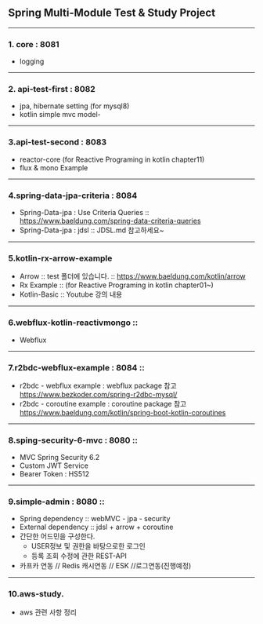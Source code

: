 
## Spring Multi-Module Test & Study Project
-----
### 1. core  : 8081
 - logging 
-----
### 2. api-test-first : 8082
 - jpa, hibernate setting (for mysql8)
 - kotlin simple mvc model-
-----
### 3.api-test-second : 8083
 - reactor-core (for Reactive Programing in kotlin chapter11)
 - flux & mono Example
-----
### 4.spring-data-jpa-criteria : 8084
 - Spring-Data-jpa : Use Criteria Queries :: https://www.baeldung.com/spring-data-criteria-queries  
 - Spring-Data-jpa : jdsl :: JDSL.md 참고하세요~
-----
### 5.kotlin-rx-arrow-example  
 - Arrow :: test 폴더에 있습니다. :: https://www.baeldung.com/kotlin/arrow
 - Rx Example   :: (for Reactive Programing in kotlin chapter01~)
 - Kotlin-Basic :: Youtube 강의 내용 
-----
### 6.webflux-kotlin-reactivmongo :: 
   - Webflux    

-----
### 7.r2bdc-webflux-example : 8084   ::  
 - r2bdc - webflux example : webflux package 참고 https://www.bezkoder.com/spring-r2dbc-mysql/
 - r2bdc - coroutine example : coroutine package 참고 https://www.baeldung.com/kotlin/spring-boot-kotlin-coroutines

----
### 8.sping-security-6-mvc : 8080 :: 
 - MVC Spring Security 6.2 
 - Custom JWT Service 
 - Bearer Token : HS512
----
### 9.simple-admin : 8080 ::
 - Spring dependency :: webMVC - jpa - security
 - External dependency :: jdsl + arrow + coroutine
 - 간단한 어드민을 구성한다. 
   + USER정보 및 권한을 바탕으로한 로그인
   + 등록 조회 수정에 관한 REST-API
 - 카프카 연동 // Redis 캐시연동 // ESK //로그연동(진행예정)
-----
### 10.aws-study.
 - aws 관련 사항 정리





